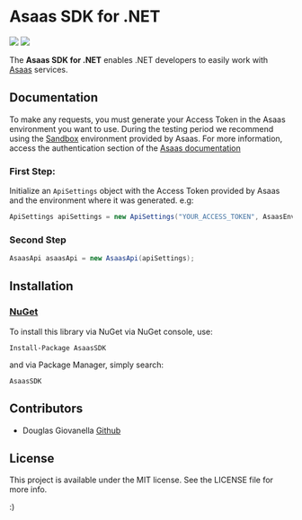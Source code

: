 
# Asaas SDK for .NET

<p align="start">
<img src="https://img.shields.io/badge/Platform-.NET-lightgrey.svg" style="max-height: 300px;">
<img src="https://img.shields.io/badge/.NETCore-3.0-ff69b4.svg" style="max-height: 300px;">
</p>

The **Asaas SDK for .NET** enables .NET developers to easily work with [Asaas](https://asaasv3.docs.apiary.io) services.

## Documentation

To make any requests, you must generate your Access Token in the Asaas environment you want to use.
During the testing period we recommend using the [Sandbox](https://sandbox.asaas.com) environment provided by Asaas.
For more information, access the authentication section of the [Asaas documentation](https://asaasv3.docs.apiary.io/#introduction/autenticacao)

### First Step:

Initialize an `ApiSettings` object with the Access Token provided by Asaas and the environment where it was generated. e.g:

```csharp
ApiSettings apiSettings = new ApiSettings("YOUR_ACCESS_TOKEN", AsaasEnvironment.SANDBOX);
```

### Second Step

```csharp
AsaasApi asaasApi = new AsaasApi(apiSettings);
```

## Installation

### [NuGet](https://www.nuget.org/packages/AsaasSDK/)

To install this library via NuGet via NuGet console, use:
```
Install-Package AsaasSDK
```
and via Package Manager, simply search:
```
AsaasSDK
```

## Contributors
 * Douglas Giovanella [Github](https://github.com/DouglasGiovanella)

## License

This project is available under the MIT license. See the LICENSE file for more info.

:)
